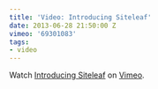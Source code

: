 ```yaml
---
title: 'Video: Introducing Siteleaf'
date: 2013-06-28 21:50:00 Z
vimeo: '69301083'
tags:
- video
---
```


Watch <a href="http://vimeo.com/69301083">Introducing Siteleaf</a> on <a href="http://vimeo.com">Vimeo</a>.
